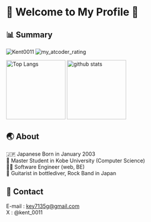 # 💎 Welcome to My Profile 💎
## 📊 Summary
<p align="left">
    <img src="https://komarev.com/ghpvc/?username=Kent0011" alt="Kent0011"/>
    <img alt="my_atcoder_rating" src="https://badgen.org/img/atcoder/KentoYamamoto/rating/algorithm?style=flat">
</p>
<p align="left"> 
  <img alt="Top Langs" height="160px" src="https://github-readme-stats.vercel.app/api/top-langs/?username=Kent0011&layout=compact" />
  <img alt="github stats" height="160px" src="https://github-readme-stats.vercel.app/api?username=Kent0011&count_private=true&hide=stars&show_icons=true" />
</p>



## 🌏 About
🇯🇵 Japanese Born in January 2003  
🏫 Master Student in Kobe University (Computer Science)   
🧑‍💻 Software Engineer (web, BE)  
🎸 Guitarist in bottlediver, Rock Band in Japan  

## 📨 Contact
E-mail : key7135g@gmail.com  
X : @kent_0011
